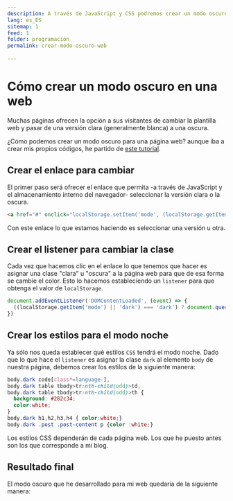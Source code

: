 ```yaml
---
description: A través de JavaScript y CSS podremos crear un modo oscuro sencillo para nuestra página web
lang: es_ES
sitemap: 1
feed: 1
folder: programacion
permalink: crear-modo-oscuro-web
  
---
```



# Cómo crear un modo oscuro en una web

Muchas páginas ofrecen la opción a sus visitantes de cambiar la plantilla web y pasar de una versión clara (generalmente blanca) a una oscura. 

¿Cómo podemos crear un modo oscuro para una página web? aunque iba a crear mis propios códigos, he partido de [este tutorial](https://flaviocopes.com/dark-mode/).

## Crear el enlace para cambiar

El primer paso será ofrecer el enlace que permita -a través de JavaScript y el almacenamiento interno del navegador- seleccionar la versión clara o la oscura.

```html
<a href="#" onclick="localStorage.setItem('mode', (localStorage.getItem('mode') || 'dark') === 'dark' ? 'light' : 'dark'); localStorage.getItem('mode') === 'dark' ? document.querySelector('body').classList.add('dark') : document.querySelector('body').classList.remove('dark')" title="Dark/light">Modo oscuro</a>
```

Con este enlace lo que estamos haciendo es seleccionar una versión u otra. 

## Crear el listener para cambiar la clase

Cada vez que hacemos clic en el enlace lo que tenemos que hacer es asignar una clase "clara" u "oscura" a la página web para que de esa forma se cambie el color. Esto lo hacemos estableciendo un `listener` para que obtenga el valor de `localStorage`.

```js
document.addEventListener('DOMContentLoaded', (event) => {
  ((localStorage.getItem('mode') || 'dark') === 'dark') ? document.querySelector('body').classList.add('dark') : document.querySelector('body').classList.remove('dark')
})
```

## Crear los estilos para el modo noche

Ya sólo nos queda establecer qué estilos `CSS` tendrá el modo noche. Dado que lo que hace el `listener` es asignar la clase `dark` al elemento `body` de nuestra página, debemos crear los estilos de la siguiente manera:

```css
body.dark code[class*=language-],
body.dark table tbody>tr:nth-child(odd)>td,
body.dark table tbody>tr:nth-child(odd)>th {
  background: #282c34;
  color:white;
}
body.dark h1,h2,h3,h4 { color:white;}
body.dark .post .post-content p {color :white;} 
```

Los estilos CSS dependerán de cada página web. Los que he puesto antes son los que corresponde a mi blog.

## Resultado final

El modo oscuro que he desarrollado para mi web quedaría de la siguiente manera:

<amp-twitter 
  width="375"
  height="472"
  layout="responsive"
  data-tweetid="1217030590106677253">
</amp-twitter>


<!--stackedit_data:
eyJoaXN0b3J5IjpbMTAxNDI4Mzc4OCwtMTY4NDA5OTAzOCwtMT
c2MDA5Nzg1MF19
-->